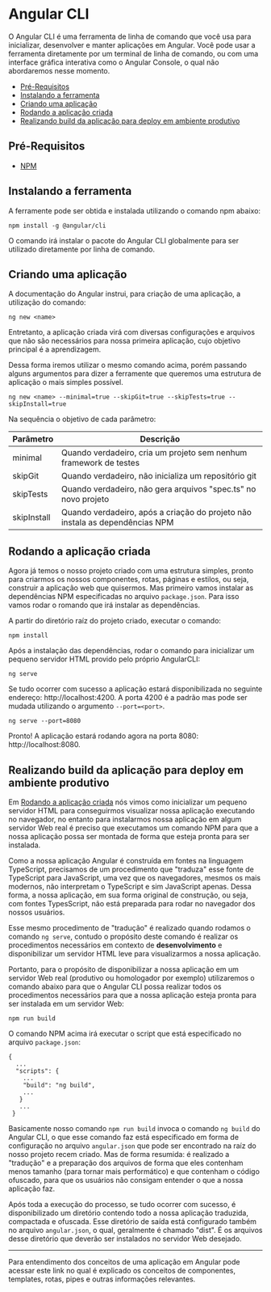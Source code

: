 # Angular CLI

O Angular CLI é uma ferramenta de linha de comando que você usa para inicializar, desenvolver e manter aplicações em Angular. Você pode usar a ferramenta diretamente por um terminal de linha de comando, ou com uma interface gráfica interativa como o Angular Console, o qual não abordaremos nesse momento.

- [Pré-Requisitos](#pré-requisitos)
- [Instalando a ferramenta](#instalando-a-ferramenta)
- [Criando uma aplicação](#criando-uma-aplicação)
- [Rodando a aplicação criada](#rodando-a-aplicação-criada)
- [Realizando build da aplicação para deploy em ambiente produtivo](#realizando-build-da-aplicação-para-deploy-em-ambiente-produtivo)

## Pré-Requisitos

- [NPM](https://nodejs.org/pt-br/download/)

## Instalando a ferramenta

A ferramente pode ser obtida e instalada utilizando o comando npm abaixo:

```
npm install -g @angular/cli
```

O comando irá instalar o pacote do Angular CLI globalmente para ser utilizado diretamente por linha de comando. 

## Criando uma aplicação

A documentação do Angular instrui, para criação de uma aplicação, a utilização do comando:

```
ng new <name>
```

Entretanto, a aplicação criada virá com diversas configurações e arquivos que não são necessários para nossa primeira aplicação, cujo objetivo principal é a aprendizagem.  

Dessa forma iremos utilizar o mesmo comando acima, porém passando alguns argumentos para dizer a ferramente que queremos uma estrutura de aplicação o mais simples possível.

```
ng new <name> --minimal=true --skipGit=true --skipTests=true --skipInstall=true
```

Na sequência o objetivo de cada parâmetro:

|Parâmetro|Descrição|
|---|---|
|minimal|Quando verdadeiro, cria um projeto sem nenhum framework de testes|
|skipGit|Quando verdadeiro, não inicializa um repositório git|
|skipTests|Quando verdadeiro, não gera arquivos "spec.ts" no novo projeto|
|skipInstall|Quando verdadeiro, após a criação do projeto não instala as dependências NPM|

## Rodando a aplicação criada

Agora já temos o nosso projeto criado com uma estrutura simples, pronto para criarmos os nossos componentes, rotas, páginas e estilos, ou seja, construir a aplicação web que quisermos. Mas primeiro vamos instalar as dependências NPM especificadas no arquivo `package.json`. Para isso vamos rodar o romando que irá instalar as dependências.

A partir do diretório raíz do projeto criado, executar o comando:

```
npm install
```

Após a instalação das dependências, rodar o comando para inicializar um pequeno servidor HTML provido pelo próprio AngularCLI:

```
ng serve
```

Se tudo ocorrer com sucesso a aplicação estará disponibilizada no seguinte endereço: http://localhost:4200. A porta 4200 é a padrão mas pode ser mudada utilizando o argumento `--port=<port>`.

```
ng serve --port=8080
```

Pronto! A aplicação estará rodando agora na porta 8080: http://localhost:8080.

## Realizando build da aplicação para deploy em ambiente produtivo

Em [Rodando a aplicação criada](#rodando-a-aplicação-criada) nós vimos como inicializar um pequeno servidor HTML para conseguirmos visualizar nossa aplicação executando no navegador, no entanto para instalarmos nossa aplicação em algum servidor Web real é preciso que executamos um comando NPM para que a nossa aplicação possa ser montada de forma que esteja pronta para ser instalada. 

Como a nossa aplicação Angular é construída em fontes na linguagem TypeScript, precisamos de um procedimento que "traduza" esse fonte de TypeScript para JavaScript, uma vez que os navegadores, mesmos os mais modernos, não interpretam o TypeScript e sim JavaScript apenas. Dessa forma, a nossa aplicação, em sua forma original de construção, ou seja, com fontes TypesScript, não está preparada para rodar no navegador dos nossos usuários. 

Esse mesmo procedimento de "tradução" é realizado quando rodamos o comando `ng serve`, contudo o propósito deste comando é realizar os procedimentos necessários em contexto de **desenvolvimento** e disponibilizar um servidor HTML leve para visualizarmos a nossa aplicação. 

Portanto, para o propósito de disponibilizar a nossa aplicação em um servidor Web real (produtivo ou homologador por exemplo) utilizaremos o comando abaixo para que o Angular CLI possa realizar todos os procedimentos necessários para que a nossa aplicação esteja pronta para ser instalada em um servidor Web:

```
npm run build
```

O comando NPM acima irá executar o script que está especificado no arquivo `package.json`:

```
{
  ...
  "scripts": {
    ...
    "build": "ng build",
    ...
   }
   ...
 }
```

Basicamente nosso comando `npm run build` invoca o comando `ng build` do Angular CLI, o que esse comando faz está especificado em forma de configuração no arquivo `angular.json` que pode ser encontrado na raíz do nosso projeto recem criado. Mas de forma resumida: é realizado a "tradução" e a preparação dos arquivos de forma que eles contenham menos tamanho (para tornar mais performático) e que contenham o código ofuscado, para que os usuários não consigam entender o que a nossa aplicação faz.

Após toda a execução do processo, se tudo ocorrer com sucesso, é disponibilizado um diretório contendo todo a nossa aplicação traduzida, compactada e ofuscada. Esse diretório de saída está configurado também no arquivo `angular.json`, o qual, geralmente é chamado "dist". É os arquivos desse diretório que deverão ser instalados no servidor Web desejado.

___

Para entendimento dos conceitos de uma aplicação em Angular pode acessar este link no qual é explicado os conceitos de componentes, templates, rotas, pipes e outras informações relevantes.

